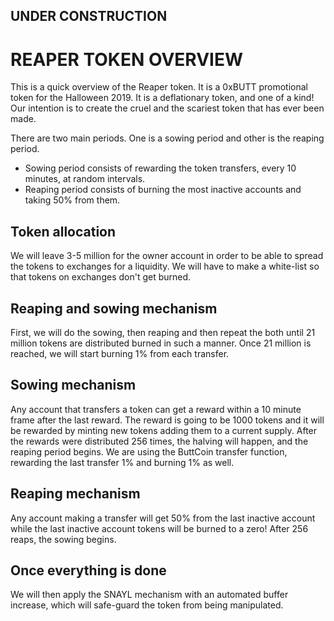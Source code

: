 ## UNDER CONSTRUCTION
# REAPER TOKEN OVERVIEW

This is a quick overview of the Reaper token. It is a 0xBUTT promotional token for the Halloween 2019. It is a deflationary token, and one of a kind!
Our intention is to create the cruel and the scariest token that has ever been made.

There are two main periods. One is a sowing period and other is the reaping period.
- Sowing period consists of rewarding the token transfers, every 10 minutes, at random intervals.
- Reaping period consists of burning the most inactive accounts and taking 50% from them.


## Token allocation
We will leave 3-5 million for the owner account in order to be able to spread the tokens to exchanges for a liquidity.
We will have to make a white-list so that tokens on exchanges don't get burned.

## Reaping and sowing mechanism
First, we will do the sowing, then reaping and then repeat the both until 21 million tokens are distributed burned in such a manner.
Once 21 million is reached, we will start burning 1% from each transfer.

## Sowing mechanism
Any account that transfers a token can get a reward within a 10 minute frame after the last reward. 
The reward is going to be 1000 tokens and it will be rewarded by minting new tokens adding them to a current supply.
After the rewards were distributed 256 times, the halving will happen, and the reaping period begins. We are using the ButtCoin transfer function, rewarding the last transfer 1% and burning 1% as well.

## Reaping mechanism
Any account making a transfer will get 50% from the last inactive account while the last inactive account tokens will be burned to a zero!
After 256 reaps, the sowing begins.

## Once everything is done
We will then apply the SNAYL mechanism with an automated buffer increase, which will safe-guard the token from being manipulated.


